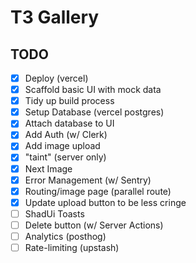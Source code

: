 # T3 Gallery

## TODO

- [x] Deploy (vercel)
- [x] Scaffold basic UI with mock data
- [x] Tidy up build process
- [x] Setup Database (vercel postgres)
- [x] Attach database to UI
- [x] Add Auth (w/ Clerk)
- [x] Add image upload
- [x] "taint" (server only)
- [x] Next Image
- [x] Error Management (w/ Sentry)
- [x] Routing/image page (parallel route)
- [x] Update upload button to be less cringe
- [ ] ShadUi Toasts
- [ ] Delete button (w/ Server Actions)
- [ ] Analytics (posthog)
- [ ] Rate-limiting (upstash)